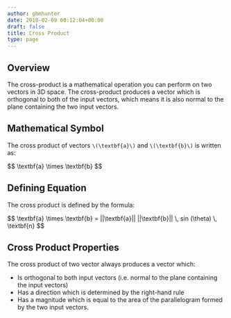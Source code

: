 ```yaml
---
author: gbmhunter
date: 2018-02-09 00:12:04+00:00
draft: false
title: Cross Product
type: page
---
```


## Overview

The cross-product is a mathematical operation you can perform on two vectors in 3D space. The cross-product produces a vector which is orthogonal to both of the input vectors, which means it is also normal to the plane containing the two input vectors.

## Mathematical Symbol

The cross product of vectors `\(\textbf{a}\)` and `\(\textbf{b}\)` is written as:

<div>$$ \textbf{a} \times \textbf{b} $$</div>

## Defining Equation

The cross product is defined by the formula:

<div>$$ \textbf{a} \times \textbf{b} = ||\textbf{a}|| ||\textbf{b}|| \, sin (\theta) \, \textbf{n} $$</div>

## Cross Product Properties

The cross product of two vector always produces a vector which:

* Is orthogonal to both input vectors (i.e. normal to the plane containing the input vectors)
* Has a direction which is determined by the right-hand rule
* Has a magnitude which is equal to the area of the parallelogram formed by the two input vectors.
